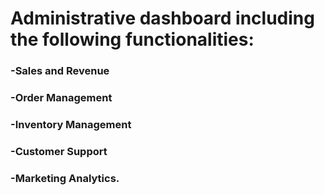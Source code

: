 # Administrative dashboard including the following functionalities:

### -Sales and Revenue 
### -Order Management 
### -Inventory Management 
### -Customer Support 
### -Marketing Analytics.
